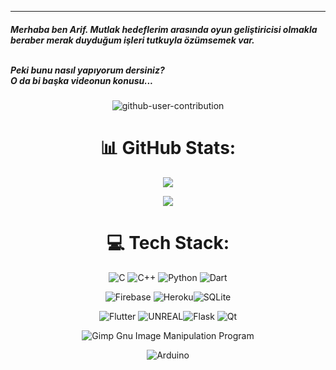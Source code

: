 ---

<h5>
  Merhaba ben Arif. Mutlak hedeflerim arasında oyun geliştiricisi olmakla beraber merak duyduğum işleri tutkuyla özümsemek var.
  
  <br>Peki bunu nasıl yapıyorum dersiniz?</br>
  O da bi başka videonun konusu...

</h5>

<div align="center">
  
![github-user-contribution](https://github.com/Helmssyss/Helmssyss/assets/84701901/340592e9-763a-4307-a2f3-2811f1578e66)
</div>

# <div align="center">📊 GitHub Stats:</div>
<div align="center">
  
  ![](https://github-readme-streak-stats.herokuapp.com/?user=Helmssyss&theme=dracula&hide_border=false)

  ![](https://github-readme-stats.vercel.app/api/top-langs/?username=Helmssyss&theme=dracula&hide_border=false&include_all_commits=true&count_private=true&layout=compact)
  
 <!-- ![Top Langs](https://github-readme-stats-git-masterrstaa-rickstaa.vercel.app/api/top-langs/?username=Helmssyss&theme=dracula) -->

</div>

# <div align="center">💻 Tech Stack:</div>
<div align="center">
  
![C](https://img.shields.io/badge/c-%2300599C.svg?style=for-the-badge&logo=c&logoColor=white) ![C++](https://img.shields.io/badge/c++-%2300599C.svg?style=for-the-badge&logo=c%2B%2B&logoColor=white) ![Python](https://img.shields.io/badge/python-3670A0?style=for-the-badge&logo=python&logoColor=ffdd54)  ![Dart](https://img.shields.io/badge/dart-%230175C2.svg?style=for-the-badge&logo=dart&logoColor=white) 
</div>

<div align="center">
  
![Firebase](https://img.shields.io/badge/firebase-%23039BE5.svg?style=for-the-badge&logo=firebase) ![Heroku](https://img.shields.io/badge/heroku-%23430098.svg?style=for-the-badge&logo=heroku&logoColor=white)![SQLite](https://img.shields.io/badge/sqlite-%2307405e.svg?style=for-the-badge&logo=sqlite&logoColor=white)
</div>

<div align="center">
  
![Flutter](https://img.shields.io/badge/Flutter-%2302569B.svg?style=for-the-badge&logo=Flutter&logoColor=white) ![UNREAL](https://img.shields.io/badge/unreal-%2320232a.svg?style=for-the-badge&logo=unreal-engine&logoColor=white)![Flask](https://img.shields.io/badge/flask-%23000.svg?style=for-the-badge&logo=flask&logoColor=white) ![Qt](https://img.shields.io/badge/Qt-%23217346.svg?style=for-the-badge&logo=Qt&logoColor=white)
</div>

<div align="center">
  
![Gimp Gnu Image Manipulation Program](https://img.shields.io/badge/Gimp-657D8B?style=for-the-badge&logo=gimp&logoColor=FFFFFF) 

![Arduino](https://img.shields.io/badge/-Arduino-00979D?style=for-the-badge&logo=Arduino&logoColor=white) 

</div>
